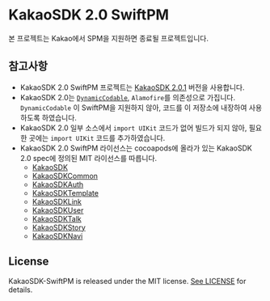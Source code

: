 # KakaoSDK 2.0 SwiftPM

본 프로젝트는 Kakao에서 SPM을 지원하면 종료될 프로젝트입니다. 

## 참고사항

* KakaoSDK 2.0 SwiftPM 프로젝트는 [KakaoSDK 2.0.1](https://github.com/CocoaPods/Specs/blob/0f3c2bb5772d6103995122cf24d8af43b0b14ca5/Specs/a/0/c/KakaoSDK/2.0.1/KakaoSDK.podspec.json) 버전을 사용합니다.
* KakaoSDK 2.0는 [`DynamicCodable`](https://github.com/levantAJ/AnyCodable), `Alamofire`를 의존성으로 가집니다. `DynamicCodable` 이 SwiftPM을 지원하지 않아, 코드를 이 저장소에 내장하여 사용하도록 하였습니다. 
* KakaoSDK 2.0 일부 소스에서 `import UIKit` 코드가 없어 빌드가 되지 않아, 필요한 곳에는 `import UIKit` 코드를 추가하였습니다.
* KakaoSDK 2.0 SwiftPM 라이선스는 cocoapods에 올라가 있는 KakaoSDK 2.0 spec에 정의된 MIT 라이선스를 따릅니다.
  * [KakaoSDK](https://github.com/CocoaPods/Specs/blob/0f3c2bb5772d6103995122cf24d8af43b0b14ca5/Specs/a/0/c/KakaoSDK/2.0.1/KakaoSDK.podspec.json)
  * [KakaoSDKCommon](https://github.com/CocoaPods/Specs/blob/156e48abc23bb2c307b8c4ad8fc0710250c8f447/Specs/a/d/6/KakaoSDKCommon/2.0.1/KakaoSDKCommon.podspec.json)
  * [KakaoSDKAuth](https://github.com/CocoaPods/Specs/blob/066022241602c71150cef70355599a96f2ae8fce/Specs/a/6/c/KakaoSDKAuth/2.0.1/KakaoSDKAuth.podspec.json)
  * [KakaoSDKTemplate](https://github.com/CocoaPods/Specs/blob/3cff3e0e9802fadc522ada1ef99833670d66e12c/Specs/6/d/3/KakaoSDKTemplate/2.0.1/KakaoSDKTemplate.podspec.json)
  * [KakaoSDKLink](https://github.com/CocoaPods/Specs/blob/4fff7e16aa9e6f5912a208a9ec26117f70ea1ccd/Specs/1/a/0/KakaoSDKLink/2.0.1/KakaoSDKLink.podspec.json)
  * [KakaoSDKUser](https://github.com/CocoaPods/Specs/blob/f308a42a52d0b81c57a3105fcfcb48525cf55628/Specs/3/0/f/KakaoSDKUser/2.0.1/KakaoSDKUser.podspec.json)
  * [KakaoSDKTalk](https://github.com/CocoaPods/Specs/blob/f308a42a52d0b81c57a3105fcfcb48525cf55628/Specs/3/9/b/KakaoSDKTalk/2.0.1/KakaoSDKTalk.podspec.json)
  * [KakaoSDKStory](https://github.com/CocoaPods/Specs/blob/71131e1a14391398080269dd3b94759ddaeec72e/Specs/9/5/5/KakaoSDKStory/2.0.1/KakaoSDKStory.podspec.json)
  * [KakaoSDKNavi](https://github.com/CocoaPods/Specs/blob/5bda597f145e995ebc9fe78b1fd80cee655dbd2a/Specs/8/5/9/KakaoSDKNavi/2.0.1/KakaoSDKNavi.podspec.json)

## License

KakaoSDK-SwiftPM is released under the MIT license. [See LICENSE](https://github.com/minsOne/KakaoSDK-SwiftPM/blob/master/LICENSE) for details.
